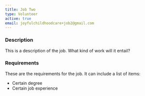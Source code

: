 ```yaml
---
title: Job Two
type: Volunteer
active: true
email: joyfulchildhoodcare+job2@gmail.com
---
```

### Description

This is a description of the job.  What kind of work will it entail?

### Requirements

These are the requirements for the job.  It can include a list of items:

- Certain degree
- Certain job experience

